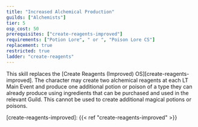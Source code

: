 ```yaml
---
title: "Increased Alchemical Production"
guilds: ["Alchemists"]
tier: 5
osp_cost: 50
prerequisites: ["create-reagents-improved"]
requirements: ["Potion Lore", " or ", "Poison Lore CS"]
replacement: true
restricted: true
ladder: "create-reagents"
---
```

This skill replaces the [Create Reagents (Improved) OS][create-reagents-improved]. The character may create two alchemical reagents at each LT Main Event and produce one additional potion or poison of a type they can already produce using ingredients that can be purchased and used in the relevant Guild. This cannot be used to create additional magical potions or poisons.

[create-reagents-improved]: {{< ref "create-reagents-improved" >}}